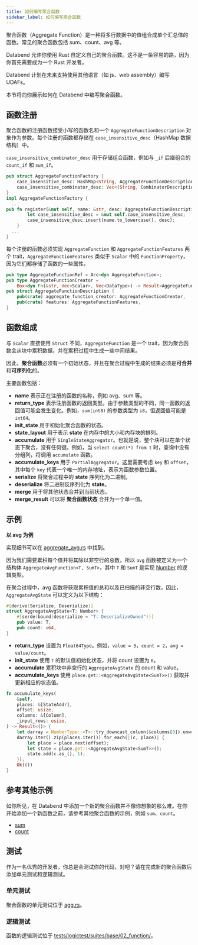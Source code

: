 ```yaml
---
title: 如何编写聚合函数
sidebar_label: 如何编写聚合函数
---
```


聚合函数（Aggregate Function）是一种将多行数据中的值组合成单个汇总值的函数。常见的聚合函数包括 sum、count、avg 等。

Databend 允许你使用 Rust 自定义自己的聚合函数。这不是一条容易的路，因为你首先需要成为一个 Rust 开发者。

Databend 计划在未来支持使用其他语言（如 js、web assembly）编写 UDAFs。

本节将向你展示如何在 Databend 中编写聚合函数。

## 函数注册

聚合函数的注册函数接受小写的函数名和一个 `AggregateFunctionDescription` 对象作为参数。每个注册的函数都存储在 `case_insensitive_desc`（HashMap 数据结构）中。

`case_insensitive_combinator_desc` 用于存储组合函数，例如与 `_if` 后缀组合的 `count_if` 和 `sum_if`。

```rust
pub struct AggregateFunctionFactory {
    case_insensitive_desc: HashMap<String, AggregateFunctionDescription>,
    case_insensitive_combinator_desc: Vec<(String, CombinatorDescription)>,
}
impl AggregateFunctionFactory {
  ...
pub fn register(&mut self, name: &str, desc: AggregateFunctionDescription) {
        let case_insensitive_desc = &mut self.case_insensitive_desc;
        case_insensitive_desc.insert(name.to_lowercase(), desc);
    }
  ...
}
```

每个注册的函数必须实现 `AggregateFunction` 和 `AggregateFunctionFeatures` 两个 trait，`AggregateFunctionFeatures` 类似于 `Scalar` 中的 `FunctionProperty`，因为它们都存储了函数的一些属性。

```rust
pub type AggregateFunctionRef = Arc<dyn AggregateFunction>;
pub type AggregateFunctionCreator =
    Box<dyn Fn(&str, Vec<Scalar>, Vec<DataType>) -> Result<AggregateFunctionRef> + Sync + Send>;
pub struct AggregateFunctionDescription {
    pub(crate) aggregate_function_creator: AggregateFunctionCreator,
    pub(crate) features: AggregateFunctionFeatures,
}
```

## 函数组成

与 `Scalar` 直接使用 `Struct` 不同，`AggregateFunction` 是一个 trait，因为聚合函数会从块中累积数据，并在累积过程中生成一些中间结果。

因此，**聚合函数**必须有一个初始状态，并且在聚合过程中生成的结果必须是**可合并**和**可序列化**的。

主要函数包括：

- **name** 表示正在注册的函数的名称，例如 avg、sum 等。
- **return_type** 表示注册函数的返回类型。由于参数类型的不同，同一函数的返回值可能会发生变化。例如，`sum(int8)` 的参数类型为 `i8`，但返回值可能是 `int64`。
- **init_state** 用于初始化聚合函数的状态。
- **state_layout** 用于表示 **state** 在内存中的大小和内存块的排列。
- **accumulate** 用于 `SingleStateAggregator`。也就是说，整个块可以在单个状态下聚合，没有任何键。例如，当 `select count(*) from t` 时，查询中没有分组列，将调用 `accumulate` 函数。
- **accumulate_keys** 用于 `PartialAggregator`。这里需要考虑 `key` 和 `offset`，其中每个 `key` 代表一个唯一的内存地址，表示为函数参数位置。
- **serialize** 将聚合过程中的 **state** 序列化为二进制。
- **deserialize** 将二进制反序列化为 **state**。
- **merge** 用于将其他状态合并到当前状态。
- **merge_result** 可以将 **聚合函数状态** 合并为一个单一值。

## 示例

**以 avg 为例**

实现细节可以在 [aggregate_avg.rs](https://github.com/databendlabs/databend/blob/d5e06af03ba0f99afdd6bdc974bf2f5c1c022db8/src/query/functions/src/aggregates/aggregate_avg.rs) 中找到。

因为我们需要累积每个值并将其除以非空行的总数，所以 `avg` 函数被定义为一个结构体 `AggregateAvgFunction<T, SumT>`，其中 `T` 和 `SumT` 是实现 [Number](https://github.com/databendlabs/databend/blob/2aec38605eebb7f0e1717f7f54ec52ae0f2e530b/src/query/expression/src/types/number.rs) 的逻辑类型。

在聚合过程中，avg 函数将获取累积值的总和以及已扫描的非空行数。因此，`AggregateAvgState` 可以定义为以下结构：

```rust
#[derive(Serialize, Deserialize)]
struct AggregateAvgState<T: Number> {
    #[serde(bound(deserialize = "T: DeserializeOwned"))]
    pub value: T,
    pub count: u64,
}
```

- **return_type** 设置为 `Float64Type`。例如，`value = 3`，`count = 2`，`avg = value/count`。
- **init_state** 使用 `T` 的默认值初始化状态，并将 count 设置为 `0`。
- **accumulate** 累积块中非空行的 `AggregateAvgState` 的 count 和 value。
- **accumulate_keys** 使用 `place.get::<AggregateAvgState<SumT>>()` 获取并更新相应的状态值。

```rust
fn accumulate_keys(
    &self,
    places: &[StateAddr],
    offset: usize,
    columns: &[Column],
    _input_rows: usize,
) -> Result<()> {
    let darray = NumberType::<T>::try_downcast_column(&columns[0]).unwrap();
    darray.iter().zip(places.iter()).for_each(|(c, place)| {
        let place = place.next(offset);
        let state = place.get::<AggregateAvgState<SumT>>();
        state.add(c.as_(), 1);
    });
    Ok(())
}
```

## 参考其他示例

如你所见，在 Databend 中添加一个新的聚合函数并不像你想象的那么难。在你开始添加一个新函数之前，请参考其他聚合函数的示例，例如 `sum`、`count`。

- [sum](https://github.com/databendlabs/databend/blob/d5e06af03ba0f99afdd6bdc974bf2f5c1c022db8/src/query/functions/src/aggregates/aggregate_sum.rs)
- [count](https://github.com/databendlabs/databend/blob/d5e06af03ba0f99afdd6bdc974bf2f5c1c022db8/src/query/functions/src/aggregates/aggregate_count.rs)

## 测试

作为一名优秀的开发者，你总是会测试你的代码，对吧？请在完成新的聚合函数后添加单元测试和逻辑测试。

### 单元测试

聚合函数的单元测试位于 [agg.rs](https://github.com/databendlabs/databend/blob/d5e06af03ba0f99afdd6bdc974bf2f5c1c022db8/src/query/functions/tests/it/aggregates/agg.rs)。

### 逻辑测试

函数的逻辑测试位于 [tests/logictest/suites/base/02_function/](https://github.com/databendlabs/databend/tree/d5e06af03ba0f99afdd6bdc974bf2f5c1c022db8/tests/sqllogictests/suites/query/02_function)。
